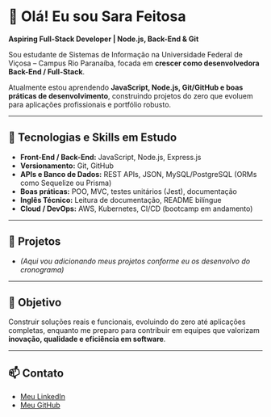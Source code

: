 # 👋 Olá! Eu sou Sara Feitosa

**Aspiring Full-Stack Developer | Node.js, Back-End & Git**

Sou estudante de Sistemas de Informação na Universidade Federal de Viçosa – Campus Rio Paranaíba, focada em **crescer como desenvolvedora Back-End / Full-Stack**.  

Atualmente estou aprendendo **JavaScript, Node.js, Git/GitHub e boas práticas de desenvolvimento**, construindo projetos do zero que evoluem para aplicações profissionais e portfólio robusto.

---

## 🚀 Tecnologias e Skills em Estudo
- **Front-End / Back-End:** JavaScript, Node.js, Express.js  
- **Versionamento:** Git, GitHub  
- **APIs e Banco de Dados:** REST APIs, JSON, MySQL/PostgreSQL (ORMs como Sequelize ou Prisma)  
- **Boas práticas:** POO, MVC, testes unitários (Jest), documentação  
- **Inglês Técnico:** Leitura de documentação, README bilíngue  
- **Cloud / DevOps:** AWS, Kubernetes, CI/CD (bootcamp em andamento)

---

## 📂 Projetos
- *(Aqui vou adicionando meus projetos conforme eu os desenvolvo do cronograma)*

---

## 🌟 Objetivo
Construir soluções reais e funcionais, evoluindo do zero até aplicações completas, enquanto me preparo para contribuir em equipes que valorizam **inovação, qualidade e eficiência em software**.

---

## 📫 Contato
- [Meu LinkedIn](www.linkedin.com/in/sara-feitosa-9a1137207)  
- [Meu GitHub](https://github.com/sarafeitosaa)
